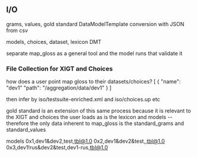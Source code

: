 ## I/O
grams, values, gold standard DataModelTemplate conversion with JSON from csv

models, choices, dataset, lexicon DMT

separate map_gloss as a general tool and the model runs that validate it

### File Collection for XIGT and Choices
how does a user point map gloss to their datasets/choices?
[
  {
    "name": "dev1"
    "path": "/aggregation/data/dev1"
  }
]

then infer by iso/testsuite-enriched.xml and iso/choices.up etc

gold standard is an extension of this same process because it is relevant to the XIGT and choices the user loads as is
the lexicon and models -- therefore the only data inherent to map_gloss is the standard_grams and standard_values


models
0x1,dev1&dev2,test,tbl@1.0
0x2,dev1&dev2&test,<cross>,tbl@1.0
0x3,dev1!rus&dev2&test,dev1-rus,tbl@1.0
